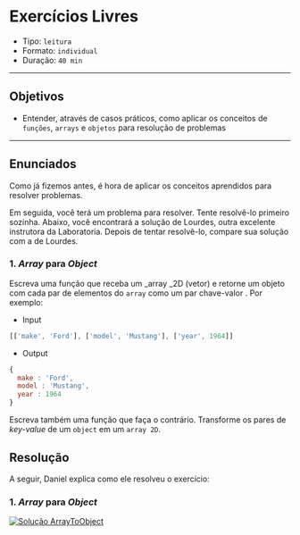 # Exercícios Livres

* Tipo: `leitura`
* Formato: `individual`
* Duração: `40 min`

***

## Objetivos

* Entender, através de casos práticos, como aplicar os conceitos de `funções`,
  `arrays` e `objetos` para resolução de problemas

***

## Enunciados

Como já fizemos antes, é hora de aplicar os conceitos aprendidos para resolver
problemas.

Em seguida, você terá um problema para resolver. Tente resolvê-lo primeiro
sozinha. Abaixo, você encontrará a solução de Lourdes, outra excelente
instrutora da Laboratoria. Depois de tentar resolvê-lo, compare sua solução com
a de Lourdes.

### 1. _Array_ para _Object_

Escreva uma função que receba um _array _2D \(vetor\) e retorne um objeto com
cada par de elementos do `array` como um par chave-valor . Por exemplo:

* Input

```js
[['make', 'Ford'], ['model', 'Mustang'], ['year', 1964]]
```

* Output

```js
{
  make : 'Ford',
  model : 'Mustang',
  year : 1964
}
```

Escreva também uma função que faça o contrário. Transforme os pares de
_key-value_ de um `object` em um `array 2D`.

## Resolução

A seguir, Daniel explica como ele resolveu o exercício:

### 1. _Array_ para _Object_

[![Solução
ArrayToObject](https://img.youtube.com/vi/yQcNA41PMco/0.jpg)](https://www.youtube.com/watch?v=yQcNA41PMco)
